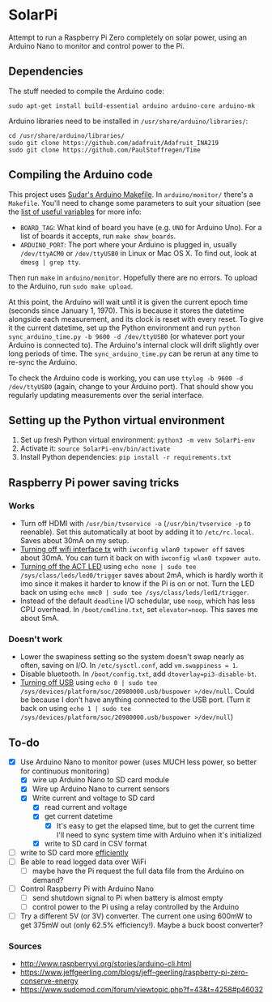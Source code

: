 # SolarPi

Attempt to run a Raspberry Pi Zero completely on solar power, using an Arduino Nano to monitor and control power to the Pi.

## Dependencies

The stuff needed to compile the Arduino code:

`sudo apt-get install build-essential arduino arduino-core arduino-mk`

Arduino libraries need to be installed in `/usr/share/arduino/libraries/`:

```
cd /usr/share/arduino/libraries/
sudo git clone https://github.com/adafruit/Adafruit_INA219
sudo git clone https://github.com/PaulStoffregen/Time
```

## Compiling the Arduino code

This project uses [Sudar's Arduino Makefile](https://github.com/sudar/Arduino-Makefile). In `arduino/monitor/` there's a `Makefile`. You'll need to change some parameters to suit your situation (see the [list of useful variables](https://github.com/sudar/Arduino-Makefile#useful-variables) for more info:

- `BOARD_TAG`: What kind of board you have (e.g. `UNO` for Arduino Uno). For a list of boards it accepts, run `make show_boards`.
- `ARDUINO_PORT`: The port where your Arduino is plugged in, usually `/dev/ttyACM0` or `/dev/ttyUSB0` in Linux or Mac OS X. To find out, look at `dmesg | grep tty`.

Then run `make` in `arduino/monitor`. Hopefully there are no errors. To upload to the Arduino, run `sudo make upload`.

At this point, the Arduino will wait until it is given the current epoch time (seconds since January 1, 1970). This is because it stores the datetime alongside each measurement, and its clock is reset with every reset. To give it the current datetime, set up the Python environment and run `python sync_arduino_time.py -b 9600 -d /dev/ttyUSB0` (or whatever port your Arduino is connected to). The Arduino's internal clock will drift slightly over long periods of time. The `sync_arduino_time.py` can be rerun at any time to re-sync the Arduino.

To check the Arduino code is working, you can use `ttylog -b 9600 -d /dev/ttyUSB0` (again, change to your Arduino port). That should show you regularly updating measurements over the serial interface.

## Setting up the Python virtual environment

1. Set up fresh Python virtual environment: `python3 -m venv SolarPi-env`
2. Activate it: `source SolarPi-env/bin/activate`
3. Install Python dependencies: `pip install -r requirements.txt`

## Raspberry Pi power saving tricks

### Works

- Turn off HDMI with `/usr/bin/tvservice -o` (`/usr/bin/tvservice -p` to reenable). Set this automatically at boot by adding it to `/etc/rc.local`. Saves about 30mA on my setup. 
- [Turning off wifi interface tx](https://www.raspberrypi.org/forums/viewtopic.php?p=894671&sid=afd97b095bbe85c0a67b1d3d03822ce1#p894671) with `iwconfig wlan0 txpower off` saves about 30mA. You can turn it back on with `iwconfig wlan0 txpower auto`.
- [Turning off the ACT LED](https://raspberrypi.stackexchange.com/questions/697/how-do-i-control-the-system-leds-using-my-software) using `echo none | sudo tee /sys/class/leds/led0/trigger` saves about 2mA, which is hardly worth it imo since it makes it harder to know if the Pi is on or not. Turn the LED back on using `echo mmc0 | sudo tee /sys/class/leds/led1/trigger`.
- Instead of the default `deadline` I/O schedular, use `noop`, which has less CPU overhead. In `/boot/cmdline.txt`, set `elevator=noop`. This saves me about 5mA.

### Doesn't work

- Lower the swapiness setting so the system doesn't swap nearly as often, saving on I/O. In `/etc/sysctl.conf`, add `vm.swappiness = 1`.
- Disable bluetooth. In `/boot/config.txt`, add `dtoverlay=pi3-disable-bt`.
- [Turning off USB](https://www.raspberrypi.org/forums/viewtopic.php?p=894674&sid=afd97b095bbe85c0a67b1d3d03822ce1#p894674) using `echo 0 | sudo tee /sys/devices/platform/soc/20980000.usb/buspower >/dev/null`. Could be because I don't have anything connected to the USB port. (Turn it back on using `echo 1 | sudo tee /sys/devices/platform/soc/20980000.usb/buspower >/dev/null`)

## To-do

- [x] Use Arduino Nano to monitor power (uses MUCH less power, so better for continuous monitoring)
    - [x] wire up Arduino Nano to SD card module
    - [x] Wire up Arduino Nano to current sensors
    - [x] Write current and voltage to SD card 
        - [x] read current and voltage
        - [x] get current datetime
            - [x] It's easy to get the elapsed time, but to get the current time I'll need to sync system time with Arduino when it's initialized
        - [x] write to SD card in CSV format
- [ ] write to SD card more [efficiently](https://hackingmajenkoblog.wordpress.com/2016/03/25/fast-efficient-data-storage-on-an-arduino/)
- [ ] Be able to read logged data over WiFi
    - [ ] maybe have the Pi request the full data file from the Arduino on demand?
- [ ] Control Raspberry Pi with Arduino Nano
    - [ ] send shutdown signal to Pi when battery is almost empty
    - [ ] control power to the Pi using a relay controlled by the Arduino
- [ ] Try a different 5V (or 3V) converter. The current one using 600mW to get 375mW out (only 62.5% efficiency!). Maybe a buck boost converter?

### Sources

- http://www.raspberryvi.org/stories/arduino-cli.html
- https://www.jeffgeerling.com/blogs/jeff-geerling/raspberry-pi-zero-conserve-energy
- https://www.sudomod.com/forum/viewtopic.php?f=43&t=4258#p46032

